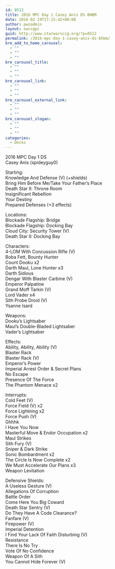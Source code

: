 ```yaml
---
id: 8512
title: 2016 MPC Day 1 Casey Anis DS BHBM
date: 2016-02-19T17:15:42+00:00
author: pwsadmin
layout: swccgpc
guid: http://www.starwarsccg.org/?p=8512
permalink: /2016-mpc-day-1-casey-anis-ds-bhbm/
bre_add_to_home_carousel:
  - ""
  - ""
  - ""
bre_carousel_title:
  - ""
  - ""
  - ""
bre_carousel_link:
  - ""
  - ""
  - ""
bre_carousel_external_link:
  - ""
  - ""
  - ""
bre_carousel_slogan:
  - ""
  - ""
  - ""
categories:
  - Decks
---
```

2016 MPC Day 1 DS  
Casey Anis (spideyguy0)

Starting:  
Knowledge And Defense (V) (+shields)  
Bring Him Before Me/Take Your Father&#8217;s Place  
Death Star II: Throne Room  
Insignificant Rebellion  
Your Destiny  
Prepared Defenses (+3 effects)

Locations:  
Blockade Flagship: Bridge  
Blockade Flagship: Docking Bay  
Cloud City: Security Tower (V)  
Death Star II: Docking Bay

Characters:  
4-LOM With Concussion Rifle (V)  
Boba Fett, Bounty Hunter  
Count Dooku x2  
Darth Maul, Lone Hunter x3  
Darth Sidious  
Dengar With Blaster Carbine (V)  
Emperor Palpatine  
Grand Moff Tarkin (V)  
Lord Vader x4  
Sith Probe Droid (V)  
Ysanne Isard

Weapons:  
Dooku&#8217;s Lightsaber  
Maul&#8217;s Double-Bladed Lightsaber  
Vader&#8217;s Lightsaber

Effects:  
Ability, Ability, Ability (V)  
Blaster Rack  
Blaster Rack (V)  
Emperor&#8217;s Power  
Imperial Arrest Order & Secret Plans  
No Escape  
Presence Of The Force  
The Phantom Menace x2

Interrupts:  
Cold Feet (V)  
Force Field (V) x2  
Force Lightning x2  
Force Push (V)  
Ghhhk  
I Have You Now  
Masterful Move & Endor Occupation x2  
Maul Strikes  
Sith Fury (V)  
Sniper & Dark Strike  
Sonic Bombardment x2  
The Circle Is Now Complete x2  
We Must Accelerate Our Plans x3  
Weapon Levitation

Defensive Shields:  
A Useless Gesture (V)  
Allegations Of Corruption  
Battle Order  
Come Here You Big Coward  
Death Star Sentry (V)  
Do They Have A Code Clearance?  
Fanfare (V)  
Firepower (V)  
Imperial Detention  
I Find Your Lack Of Faith Disturbing (V)  
Resistance  
There Is No Try  
Vote Of No Confidence  
Weapon Of A Sith  
You Cannot Hide Forever (V)